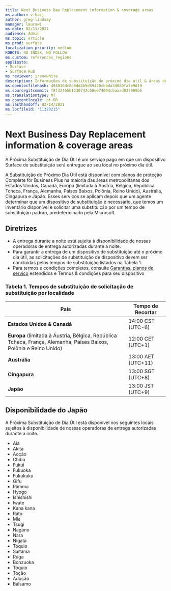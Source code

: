 ```yaml
---
title: Next Business Day Replacement information & coverage areas
ms.author: v-kaij
author: greg-lindsay
manager: laurawi
ms.date: 02/11/2021
audience: Admin
ms.topic: article
ms.prod: surface
localization_priority: medium
ROBOTS: NO INDEX, NO FOLLOW
ms.custom: references_regions
appliesto:
- Surface
- Surface Hub
ms.reviewer: irenewhite
description: Informações de substituição do próximo dia útil & áreas de cobertura.
ms.openlocfilehash: 494016dc8d6dd4b9d59420cbbda3d889fa7e9d19
ms.sourcegitcommit: f8f32455b1230742c58ee74004cbaaad037069b6
ms.translationtype: MT
ms.contentlocale: pt-BR
ms.lasthandoff: 02/14/2021
ms.locfileid: "11328215"
---
```

# Next Business Day Replacement information & coverage areas

A Próxima Substituição de Dia Útil é um serviço pago em que um dispositivo Surface de substituição será entregue ao seu local no próximo dia útil. 

A Substituição do Próximo Dia Útil está disponível com planos de proteção Complete for Business Plus na maioria das áreas metropolitanas dos Estados Unidos, Canadá, Europa (limitada à Áustria, Bélgica, República Tcheca, França, Alemanha, Países Baixos, Polônia, Reino Unido), Austrália, Cingapura e Japão. Esses serviços se aplicam depois que um agente determinar que um dispositivo de substituição é necessário, que temos um inventário disponível e solicitar uma substituição por um tempo de substituição padrão, predeterminado pela Microsoft. 

## Diretrizes

- A entrega durante a noite está sujeita à disponibilidade de nossas operadoras de entrega autorizadas durante a noite.
- Para garantir a entrega de um dispositivo de substituição até o próximo dia útil, as solicitações de substituição de dispositivo devem ser concluídas pelos tempos de substituição listados na Tabela 1. 
- Para termos e condições completos, consulte [Garantias, planos de serviço](https://support.microsoft.com/topic/warranties-extended-service-plans-and-terms-conditions-for-your-device-eedf7a23-84a7-1a47-480b-0e10503eedf5) estendidos e Termos & condições para seu dispositivo

### Tabela 1. Tempos de substituição de solicitação de substituição por localidade

| País                                                                                                    | Tempo de Recortar |
| -------------------------------------------------------------------------------------------------------------- | --------------- |
| **Estados Unidos & Canadá**                                                                                     | 14:00 CST (UTC-6)      |
| **Europa** (limitada à Áustria, Bélgica, República Tcheca, França, Alemanha, Países Baixos, Polônia e Reino Unido) | 12:00 CET (UTC+1)     |
| **Austrália**                                                                                                  | 13:00 AET (UTC+11)    |
| **Cingapura**                                                                                                  | 13:00 SGT (UTC+8)   |
| **Japão**                                                                                                      | 13:00 JST (UTC+9)   |


## Disponibilidade do Japão 

A Próxima Substituição de Dia Útil está disponível nos seguintes locais sujeitos à disponibilidade de nossas operadoras de entrega autorizadas durante a noite. 

- Aia
- Akita
- Aoção
- Chiba
- Fukui
- Fukuoka
- Fukukuku
- Gifu
- Râmma
- Hyogo
- Ishishishi
- Iwate
- Kana kana
- Ráto
- Mie
- Tsugi
- Nagano
- Nara
- Nigata
- Tóquio
- Saitama
- Rúga
- Bonzuoka
- Tóquio
- Toção
- Adoção
- Bálsamo

